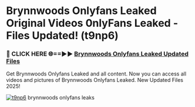 # Brynnwoods Onlyfans Leaked Original Videos 0nlyFans Leaked - Files Updated! (t9np6)

<h3>🔴 CLICK HERE 🌐==►► <a href="https://tinyurl.com/2jnfzry5" rel="nofollow">Brynnwoods Onlyfans Leaked Updated Files</a></h3>

Get Brynnwoods Onlyfans Leaked and all content. Now you can access all videos and pictures of Brynnwoods Onlyfans Leaked. New Updated Files 2025!

[![t9np6](https://i.imgur.com/GyGTBgg.gif)](https://tinyurl.com/2jnfzry5)
brynnwoods onlyfans leaks